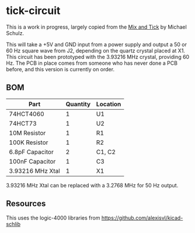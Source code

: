 # tick-circuit

This is a work in progress, largely copied from the
[Mix and Tick](http://aminet.net/package/docs/hard/Mix_and_Tick)
by Michael Schulz.

This will take a +5V and GND input from a power supply and output a 50 or 60 Hz
square wave from J2, depending on the quartz crystal placed at X1. This circuit
has been prototyped with the 3.93216 MHz crystal, providing 60 Hz. The PCB in
place comes from someone who has never done a PCB before, and this version is
currently on order.

## BOM

| Part             | Quantity | Location |
| ---------------- | -------- | -------- |
| 74HCT4060        | 1        | U1       |
| 74HCT73          | 1        | U2       |
| 10M Resistor     | 1        | R1       |
| 100K Resistor    | 1        | R2       |
| 6.8pF Capacitor  | 2        | C1, C2   |
| 100nF Capacitor  | 1        | C3       |
| 3.93216 MHz Xtal | 1        | X1       |

3.93216 MHz Xtal can be replaced with a 3.2768 MHz for 50 Hz output.

## Resources

This uses the logic-4000 libraries from https://github.com/alexisvl/kicad-schlib
